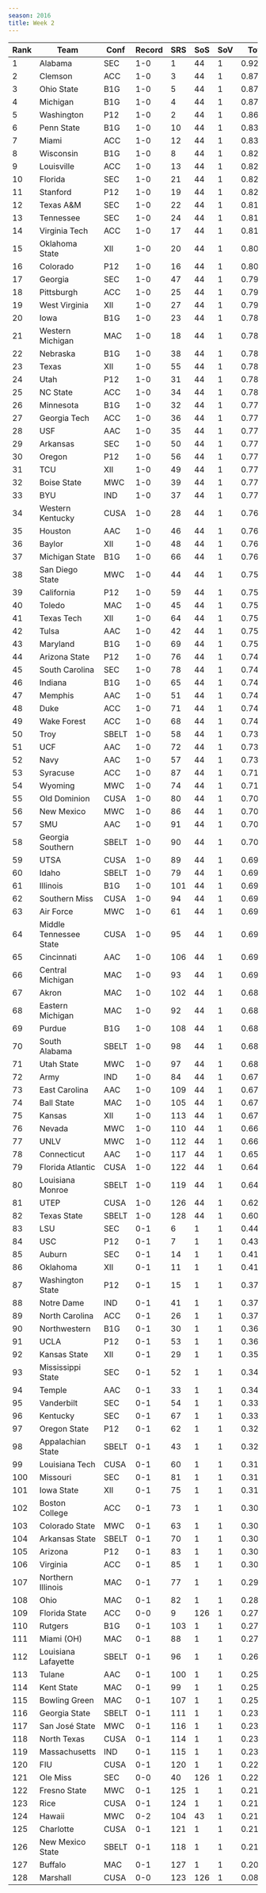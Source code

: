 ```yaml
---
season: 2016
title: Week 2
---
```

<table class="display"><thead><tr><th>Rank</th><th>Team</th><th>Conf</th><th>Record</th><th>SRS</th><th>SoS</th><th>SoV</th><th>Total</th></tr></thead><tbody>
<tr><td>1</td><td>Alabama</td><td>SEC</td><td>1-0</td><td>1</td><td>44</td><td>1</td><td>0.92500</td></tr>
<tr><td>2</td><td>Clemson</td><td>ACC</td><td>1-0</td><td>3</td><td>44</td><td>1</td><td>0.87730</td></tr>
<tr><td>3</td><td>Ohio State</td><td>B1G</td><td>1-0</td><td>5</td><td>44</td><td>1</td><td>0.87334</td></tr>
<tr><td>4</td><td>Michigan</td><td>B1G</td><td>1-0</td><td>4</td><td>44</td><td>1</td><td>0.87115</td></tr>
<tr><td>5</td><td>Washington</td><td>P12</td><td>1-0</td><td>2</td><td>44</td><td>1</td><td>0.86952</td></tr>
<tr><td>6</td><td>Penn State</td><td>B1G</td><td>1-0</td><td>10</td><td>44</td><td>1</td><td>0.83432</td></tr>
<tr><td>7</td><td>Miami</td><td>ACC</td><td>1-0</td><td>12</td><td>44</td><td>1</td><td>0.83377</td></tr>
<tr><td>8</td><td>Wisconsin</td><td>B1G</td><td>1-0</td><td>8</td><td>44</td><td>1</td><td>0.82595</td></tr>
<tr><td>9</td><td>Louisville</td><td>ACC</td><td>1-0</td><td>13</td><td>44</td><td>1</td><td>0.82290</td></tr>
<tr><td>10</td><td>Florida</td><td>SEC</td><td>1-0</td><td>21</td><td>44</td><td>1</td><td>0.82138</td></tr>
<tr><td>11</td><td>Stanford</td><td>P12</td><td>1-0</td><td>19</td><td>44</td><td>1</td><td>0.82065</td></tr>
<tr><td>12</td><td>Texas A&M</td><td>SEC</td><td>1-0</td><td>22</td><td>44</td><td>1</td><td>0.81799</td></tr>
<tr><td>13</td><td>Tennessee</td><td>SEC</td><td>1-0</td><td>24</td><td>44</td><td>1</td><td>0.81564</td></tr>
<tr><td>14</td><td>Virginia Tech</td><td>ACC</td><td>1-0</td><td>17</td><td>44</td><td>1</td><td>0.81389</td></tr>
<tr><td>15</td><td>Oklahoma State</td><td>XII</td><td>1-0</td><td>20</td><td>44</td><td>1</td><td>0.80363</td></tr>
<tr><td>16</td><td>Colorado</td><td>P12</td><td>1-0</td><td>16</td><td>44</td><td>1</td><td>0.80207</td></tr>
<tr><td>17</td><td>Georgia</td><td>SEC</td><td>1-0</td><td>47</td><td>44</td><td>1</td><td>0.79715</td></tr>
<tr><td>18</td><td>Pittsburgh</td><td>ACC</td><td>1-0</td><td>25</td><td>44</td><td>1</td><td>0.79697</td></tr>
<tr><td>19</td><td>West Virginia</td><td>XII</td><td>1-0</td><td>27</td><td>44</td><td>1</td><td>0.79679</td></tr>
<tr><td>20</td><td>Iowa</td><td>B1G</td><td>1-0</td><td>23</td><td>44</td><td>1</td><td>0.78869</td></tr>
<tr><td>21</td><td>Western Michigan</td><td>MAC</td><td>1-0</td><td>18</td><td>44</td><td>1</td><td>0.78732</td></tr>
<tr><td>22</td><td>Nebraska</td><td>B1G</td><td>1-0</td><td>38</td><td>44</td><td>1</td><td>0.78684</td></tr>
<tr><td>23</td><td>Texas</td><td>XII</td><td>1-0</td><td>55</td><td>44</td><td>1</td><td>0.78476</td></tr>
<tr><td>24</td><td>Utah</td><td>P12</td><td>1-0</td><td>31</td><td>44</td><td>1</td><td>0.78449</td></tr>
<tr><td>25</td><td>NC State</td><td>ACC</td><td>1-0</td><td>34</td><td>44</td><td>1</td><td>0.78265</td></tr>
<tr><td>26</td><td>Minnesota</td><td>B1G</td><td>1-0</td><td>32</td><td>44</td><td>1</td><td>0.77870</td></tr>
<tr><td>27</td><td>Georgia Tech</td><td>ACC</td><td>1-0</td><td>36</td><td>44</td><td>1</td><td>0.77704</td></tr>
<tr><td>28</td><td>USF</td><td>AAC</td><td>1-0</td><td>35</td><td>44</td><td>1</td><td>0.77523</td></tr>
<tr><td>29</td><td>Arkansas</td><td>SEC</td><td>1-0</td><td>50</td><td>44</td><td>1</td><td>0.77458</td></tr>
<tr><td>30</td><td>Oregon</td><td>P12</td><td>1-0</td><td>56</td><td>44</td><td>1</td><td>0.77286</td></tr>
<tr><td>31</td><td>TCU</td><td>XII</td><td>1-0</td><td>49</td><td>44</td><td>1</td><td>0.77218</td></tr>
<tr><td>32</td><td>Boise State</td><td>MWC</td><td>1-0</td><td>39</td><td>44</td><td>1</td><td>0.77121</td></tr>
<tr><td>33</td><td>BYU</td><td>IND</td><td>1-0</td><td>37</td><td>44</td><td>1</td><td>0.77083</td></tr>
<tr><td>34</td><td>Western Kentucky</td><td>CUSA</td><td>1-0</td><td>28</td><td>44</td><td>1</td><td>0.76877</td></tr>
<tr><td>35</td><td>Houston</td><td>AAC</td><td>1-0</td><td>46</td><td>44</td><td>1</td><td>0.76767</td></tr>
<tr><td>36</td><td>Baylor</td><td>XII</td><td>1-0</td><td>48</td><td>44</td><td>1</td><td>0.76732</td></tr>
<tr><td>37</td><td>Michigan State</td><td>B1G</td><td>1-0</td><td>66</td><td>44</td><td>1</td><td>0.76347</td></tr>
<tr><td>38</td><td>San Diego State</td><td>MWC</td><td>1-0</td><td>44</td><td>44</td><td>1</td><td>0.75956</td></tr>
<tr><td>39</td><td>California</td><td>P12</td><td>1-0</td><td>59</td><td>44</td><td>1</td><td>0.75728</td></tr>
<tr><td>40</td><td>Toledo</td><td>MAC</td><td>1-0</td><td>45</td><td>44</td><td>1</td><td>0.75677</td></tr>
<tr><td>41</td><td>Texas Tech</td><td>XII</td><td>1-0</td><td>64</td><td>44</td><td>1</td><td>0.75430</td></tr>
<tr><td>42</td><td>Tulsa</td><td>AAC</td><td>1-0</td><td>42</td><td>44</td><td>1</td><td>0.75328</td></tr>
<tr><td>43</td><td>Maryland</td><td>B1G</td><td>1-0</td><td>69</td><td>44</td><td>1</td><td>0.75129</td></tr>
<tr><td>44</td><td>Arizona State</td><td>P12</td><td>1-0</td><td>76</td><td>44</td><td>1</td><td>0.74926</td></tr>
<tr><td>45</td><td>South Carolina</td><td>SEC</td><td>1-0</td><td>78</td><td>44</td><td>1</td><td>0.74851</td></tr>
<tr><td>46</td><td>Indiana</td><td>B1G</td><td>1-0</td><td>65</td><td>44</td><td>1</td><td>0.74797</td></tr>
<tr><td>47</td><td>Memphis</td><td>AAC</td><td>1-0</td><td>51</td><td>44</td><td>1</td><td>0.74790</td></tr>
<tr><td>48</td><td>Duke</td><td>ACC</td><td>1-0</td><td>71</td><td>44</td><td>1</td><td>0.74452</td></tr>
<tr><td>49</td><td>Wake Forest</td><td>ACC</td><td>1-0</td><td>68</td><td>44</td><td>1</td><td>0.74058</td></tr>
<tr><td>50</td><td>Troy</td><td>SBELT</td><td>1-0</td><td>58</td><td>44</td><td>1</td><td>0.73505</td></tr>
<tr><td>51</td><td>UCF</td><td>AAC</td><td>1-0</td><td>72</td><td>44</td><td>1</td><td>0.73401</td></tr>
<tr><td>52</td><td>Navy</td><td>AAC</td><td>1-0</td><td>57</td><td>44</td><td>1</td><td>0.73013</td></tr>
<tr><td>53</td><td>Syracuse</td><td>ACC</td><td>1-0</td><td>87</td><td>44</td><td>1</td><td>0.71296</td></tr>
<tr><td>54</td><td>Wyoming</td><td>MWC</td><td>1-0</td><td>74</td><td>44</td><td>1</td><td>0.71127</td></tr>
<tr><td>55</td><td>Old Dominion</td><td>CUSA</td><td>1-0</td><td>80</td><td>44</td><td>1</td><td>0.70599</td></tr>
<tr><td>56</td><td>New Mexico</td><td>MWC</td><td>1-0</td><td>86</td><td>44</td><td>1</td><td>0.70359</td></tr>
<tr><td>57</td><td>SMU</td><td>AAC</td><td>1-0</td><td>91</td><td>44</td><td>1</td><td>0.70316</td></tr>
<tr><td>58</td><td>Georgia Southern</td><td>SBELT</td><td>1-0</td><td>90</td><td>44</td><td>1</td><td>0.70134</td></tr>
<tr><td>59</td><td>UTSA</td><td>CUSA</td><td>1-0</td><td>89</td><td>44</td><td>1</td><td>0.69935</td></tr>
<tr><td>60</td><td>Idaho</td><td>SBELT</td><td>1-0</td><td>79</td><td>44</td><td>1</td><td>0.69817</td></tr>
<tr><td>61</td><td>Illinois</td><td>B1G</td><td>1-0</td><td>101</td><td>44</td><td>1</td><td>0.69766</td></tr>
<tr><td>62</td><td>Southern Miss</td><td>CUSA</td><td>1-0</td><td>94</td><td>44</td><td>1</td><td>0.69749</td></tr>
<tr><td>63</td><td>Air Force</td><td>MWC</td><td>1-0</td><td>61</td><td>44</td><td>1</td><td>0.69574</td></tr>
<tr><td>64</td><td>Middle Tennessee State</td><td>CUSA</td><td>1-0</td><td>95</td><td>44</td><td>1</td><td>0.69571</td></tr>
<tr><td>65</td><td>Cincinnati</td><td>AAC</td><td>1-0</td><td>106</td><td>44</td><td>1</td><td>0.69359</td></tr>
<tr><td>66</td><td>Central Michigan</td><td>MAC</td><td>1-0</td><td>93</td><td>44</td><td>1</td><td>0.69229</td></tr>
<tr><td>67</td><td>Akron</td><td>MAC</td><td>1-0</td><td>102</td><td>44</td><td>1</td><td>0.68831</td></tr>
<tr><td>68</td><td>Eastern Michigan</td><td>MAC</td><td>1-0</td><td>92</td><td>44</td><td>1</td><td>0.68831</td></tr>
<tr><td>69</td><td>Purdue</td><td>B1G</td><td>1-0</td><td>108</td><td>44</td><td>1</td><td>0.68702</td></tr>
<tr><td>70</td><td>South Alabama</td><td>SBELT</td><td>1-0</td><td>98</td><td>44</td><td>1</td><td>0.68691</td></tr>
<tr><td>71</td><td>Utah State</td><td>MWC</td><td>1-0</td><td>97</td><td>44</td><td>1</td><td>0.68512</td></tr>
<tr><td>72</td><td>Army</td><td>IND</td><td>1-0</td><td>84</td><td>44</td><td>1</td><td>0.67809</td></tr>
<tr><td>73</td><td>East Carolina</td><td>AAC</td><td>1-0</td><td>109</td><td>44</td><td>1</td><td>0.67790</td></tr>
<tr><td>74</td><td>Ball State</td><td>MAC</td><td>1-0</td><td>105</td><td>44</td><td>1</td><td>0.67668</td></tr>
<tr><td>75</td><td>Kansas</td><td>XII</td><td>1-0</td><td>113</td><td>44</td><td>1</td><td>0.67329</td></tr>
<tr><td>76</td><td>Nevada</td><td>MWC</td><td>1-0</td><td>110</td><td>44</td><td>1</td><td>0.66941</td></tr>
<tr><td>77</td><td>UNLV</td><td>MWC</td><td>1-0</td><td>112</td><td>44</td><td>1</td><td>0.66343</td></tr>
<tr><td>78</td><td>Connecticut</td><td>AAC</td><td>1-0</td><td>117</td><td>44</td><td>1</td><td>0.65786</td></tr>
<tr><td>79</td><td>Florida Atlantic</td><td>CUSA</td><td>1-0</td><td>122</td><td>44</td><td>1</td><td>0.64867</td></tr>
<tr><td>80</td><td>Louisiana Monroe</td><td>SBELT</td><td>1-0</td><td>119</td><td>44</td><td>1</td><td>0.64294</td></tr>
<tr><td>81</td><td>UTEP</td><td>CUSA</td><td>1-0</td><td>126</td><td>44</td><td>1</td><td>0.62988</td></tr>
<tr><td>82</td><td>Texas State</td><td>SBELT</td><td>1-0</td><td>128</td><td>44</td><td>1</td><td>0.60775</td></tr>
<tr><td>83</td><td>LSU</td><td>SEC</td><td>0-1</td><td>6</td><td>1</td><td>1</td><td>0.44421</td></tr>
<tr><td>84</td><td>USC</td><td>P12</td><td>0-1</td><td>7</td><td>1</td><td>1</td><td>0.43843</td></tr>
<tr><td>85</td><td>Auburn</td><td>SEC</td><td>0-1</td><td>14</td><td>1</td><td>1</td><td>0.41909</td></tr>
<tr><td>86</td><td>Oklahoma</td><td>XII</td><td>0-1</td><td>11</td><td>1</td><td>1</td><td>0.41273</td></tr>
<tr><td>87</td><td>Washington State</td><td>P12</td><td>0-1</td><td>15</td><td>1</td><td>1</td><td>0.37813</td></tr>
<tr><td>88</td><td>Notre Dame</td><td>IND</td><td>0-1</td><td>41</td><td>1</td><td>1</td><td>0.37456</td></tr>
<tr><td>89</td><td>North Carolina</td><td>ACC</td><td>0-1</td><td>26</td><td>1</td><td>1</td><td>0.37400</td></tr>
<tr><td>90</td><td>Northwestern</td><td>B1G</td><td>0-1</td><td>30</td><td>1</td><td>1</td><td>0.36509</td></tr>
<tr><td>91</td><td>UCLA</td><td>P12</td><td>0-1</td><td>53</td><td>1</td><td>1</td><td>0.36069</td></tr>
<tr><td>92</td><td>Kansas State</td><td>XII</td><td>0-1</td><td>29</td><td>1</td><td>1</td><td>0.35372</td></tr>
<tr><td>93</td><td>Mississippi State</td><td>SEC</td><td>0-1</td><td>52</td><td>1</td><td>1</td><td>0.34583</td></tr>
<tr><td>94</td><td>Temple</td><td>AAC</td><td>0-1</td><td>33</td><td>1</td><td>1</td><td>0.34486</td></tr>
<tr><td>95</td><td>Vanderbilt</td><td>SEC</td><td>0-1</td><td>54</td><td>1</td><td>1</td><td>0.33671</td></tr>
<tr><td>96</td><td>Kentucky</td><td>SEC</td><td>0-1</td><td>67</td><td>1</td><td>1</td><td>0.33044</td></tr>
<tr><td>97</td><td>Oregon State</td><td>P12</td><td>0-1</td><td>62</td><td>1</td><td>1</td><td>0.32191</td></tr>
<tr><td>98</td><td>Appalachian State</td><td>SBELT</td><td>0-1</td><td>43</td><td>1</td><td>1</td><td>0.32010</td></tr>
<tr><td>99</td><td>Louisiana Tech</td><td>CUSA</td><td>0-1</td><td>60</td><td>1</td><td>1</td><td>0.31597</td></tr>
<tr><td>100</td><td>Missouri</td><td>SEC</td><td>0-1</td><td>81</td><td>1</td><td>1</td><td>0.31144</td></tr>
<tr><td>101</td><td>Iowa State</td><td>XII</td><td>0-1</td><td>75</td><td>1</td><td>1</td><td>0.31115</td></tr>
<tr><td>102</td><td>Boston College</td><td>ACC</td><td>0-1</td><td>73</td><td>1</td><td>1</td><td>0.30987</td></tr>
<tr><td>103</td><td>Colorado State</td><td>MWC</td><td>0-1</td><td>63</td><td>1</td><td>1</td><td>0.30888</td></tr>
<tr><td>104</td><td>Arkansas State</td><td>SBELT</td><td>0-1</td><td>70</td><td>1</td><td>1</td><td>0.30698</td></tr>
<tr><td>105</td><td>Arizona</td><td>P12</td><td>0-1</td><td>83</td><td>1</td><td>1</td><td>0.30530</td></tr>
<tr><td>106</td><td>Virginia</td><td>ACC</td><td>0-1</td><td>85</td><td>1</td><td>1</td><td>0.30387</td></tr>
<tr><td>107</td><td>Northern Illinois</td><td>MAC</td><td>0-1</td><td>77</td><td>1</td><td>1</td><td>0.29143</td></tr>
<tr><td>108</td><td>Ohio</td><td>MAC</td><td>0-1</td><td>82</td><td>1</td><td>1</td><td>0.28336</td></tr>
<tr><td>109</td><td>Florida State</td><td>ACC</td><td>0-0</td><td>9</td><td>126</td><td>1</td><td>0.27834</td></tr>
<tr><td>110</td><td>Rutgers</td><td>B1G</td><td>0-1</td><td>103</td><td>1</td><td>1</td><td>0.27775</td></tr>
<tr><td>111</td><td>Miami (OH)</td><td>MAC</td><td>0-1</td><td>88</td><td>1</td><td>1</td><td>0.27701</td></tr>
<tr><td>112</td><td>Louisiana Lafayette</td><td>SBELT</td><td>0-1</td><td>96</td><td>1</td><td>1</td><td>0.26759</td></tr>
<tr><td>113</td><td>Tulane</td><td>AAC</td><td>0-1</td><td>100</td><td>1</td><td>1</td><td>0.25920</td></tr>
<tr><td>114</td><td>Kent State</td><td>MAC</td><td>0-1</td><td>99</td><td>1</td><td>1</td><td>0.25411</td></tr>
<tr><td>115</td><td>Bowling Green</td><td>MAC</td><td>0-1</td><td>107</td><td>1</td><td>1</td><td>0.25191</td></tr>
<tr><td>116</td><td>Georgia State</td><td>SBELT</td><td>0-1</td><td>111</td><td>1</td><td>1</td><td>0.23599</td></tr>
<tr><td>117</td><td>San José State</td><td>MWC</td><td>0-1</td><td>116</td><td>1</td><td>1</td><td>0.23590</td></tr>
<tr><td>118</td><td>North Texas</td><td>CUSA</td><td>0-1</td><td>114</td><td>1</td><td>1</td><td>0.23100</td></tr>
<tr><td>119</td><td>Massachusetts</td><td>IND</td><td>0-1</td><td>115</td><td>1</td><td>1</td><td>0.23024</td></tr>
<tr><td>120</td><td>FIU</td><td>CUSA</td><td>0-1</td><td>120</td><td>1</td><td>1</td><td>0.22096</td></tr>
<tr><td>121</td><td>Ole Miss</td><td>SEC</td><td>0-0</td><td>40</td><td>126</td><td>1</td><td>0.22093</td></tr>
<tr><td>122</td><td>Fresno State</td><td>MWC</td><td>0-1</td><td>125</td><td>1</td><td>1</td><td>0.21880</td></tr>
<tr><td>123</td><td>Rice</td><td>CUSA</td><td>0-1</td><td>124</td><td>1</td><td>1</td><td>0.21855</td></tr>
<tr><td>124</td><td>Hawaii</td><td>MWC</td><td>0-2</td><td>104</td><td>43</td><td>1</td><td>0.21748</td></tr>
<tr><td>125</td><td>Charlotte</td><td>CUSA</td><td>0-1</td><td>121</td><td>1</td><td>1</td><td>0.21712</td></tr>
<tr><td>126</td><td>New Mexico State</td><td>SBELT</td><td>0-1</td><td>118</td><td>1</td><td>1</td><td>0.21423</td></tr>
<tr><td>127</td><td>Buffalo</td><td>MAC</td><td>0-1</td><td>127</td><td>1</td><td>1</td><td>0.20489</td></tr>
<tr><td>128</td><td>Marshall</td><td>CUSA</td><td>0-0</td><td>123</td><td>126</td><td>1</td><td>0.08105</td></tr>
</tbody></table>
